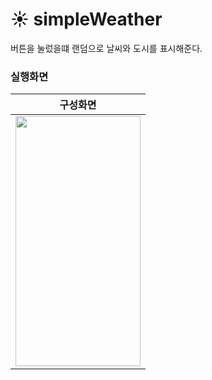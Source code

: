 # ☀️ simpleWeather
버튼을 눌렀을떄 랜덤으로 날씨와 도시를 표시해준다.

### 실행화면
| 구성화면 |
| :--------: |
| <img src="https://github.com/mireu930/simpleWeather/assets/148876644/52b0a749-5712-4fa5-a3b6-9470bfd413a1" width="200" height="400"/> |


